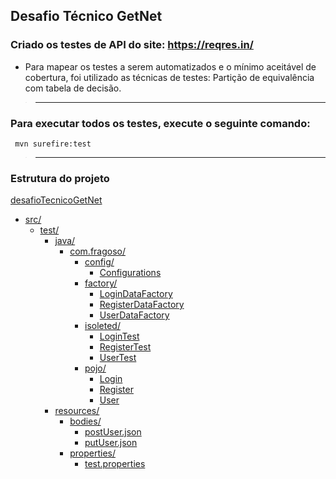 ## Desafio Técnico GetNet
### __Criado os testes de API do site: https://reqres.in/__
* Para mapear os testes a serem automatizados e o mínimo aceitável de cobertura, foi utilizado as técnicas de testes: Partição de equivalência com tabela de decisão.

>___

### __Para executar todos os testes, execute o seguinte comando:__
<code> mvn surefire:test </code>

>___

### __Estrutura do projeto__
[desafioTecnicoGetNet](./desafioTecnicoGetNet/)
* [src/](./src/)
    * [test/](./test/)
        * [java/](./java/)
            * [com.fragoso/](./com.fragoso/)
                * [config/](./config/)
                    * [Configurations](./Configurations/)
                * [factory/](./factory/)
                    * [LoginDataFactory](./LoginDataFactory/)
                    * [RegisterDataFactory](./RegisterDataFactory/)
                    * [UserDataFactory](./UserDataFactory/)
                * [isoleted/](./isoleted/)
                    * [LoginTest](./LoginTest/)
                    * [RegisterTest](./RegisterTest/)
                    * [UserTest](./UserTest/)
                * [pojo/](./pojo/)
                    * [Login](./Login/)
                    * [Register](./Register/)
                    * [User](./User/)
        * [resources/](./resources/)
          * [bodies/](./bodies/)
            * [postUser.json](./postUser.json/)
            * [putUser.json](./putUser.json/)
          * [properties/](./properties/)
            * [test.properties](./test.properties/)
